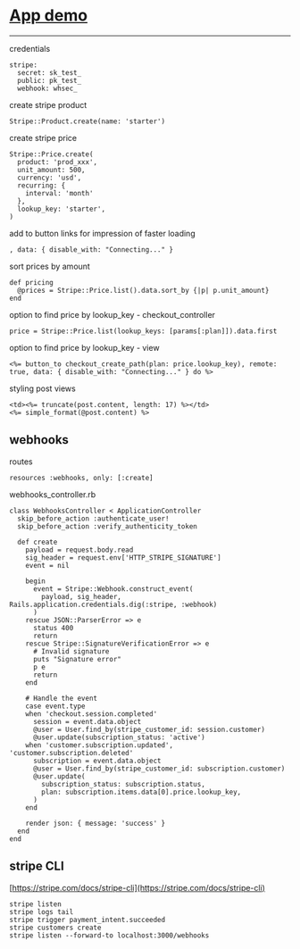 # [App demo](https://saasblog.herokuapp.com/)

****

credentials
```
stripe:
  secret: sk_test_
  public: pk_test_
  webhook: whsec_
```
create stripe product
```
Stripe::Product.create(name: 'starter')
```
create stripe price
```
Stripe::Price.create(
  product: 'prod_xxx',
  unit_amount: 500,
  currency: 'usd',
  recurring: {
    interval: 'month'
  },
  lookup_key: 'starter',
)
```
add to button links for impression of faster loading
```
, data: { disable_with: "Connecting..." }
```
sort prices by amount
```
def pricing
  @prices = Stripe::Price.list().data.sort_by {|p| p.unit_amount}
end
```  
option to find price by lookup_key - checkout_controller
```
price = Stripe::Price.list(lookup_keys: [params[:plan]]).data.first
```
option to find price by lookup_key - view
```
<%= button_to checkout_create_path(plan: price.lookup_key), remote: true, data: { disable_with: "Connecting..." } do %>
```
styling post views
```
<td><%= truncate(post.content, length: 17) %></td>
<%= simple_format(@post.content) %>
```
## webhooks
routes
```
resources :webhooks, only: [:create]
```
webhooks_controller.rb
```
class WebhooksController < ApplicationController
  skip_before_action :authenticate_user!
  skip_before_action :verify_authenticity_token

  def create
    payload = request.body.read
    sig_header = request.env['HTTP_STRIPE_SIGNATURE']
    event = nil

    begin
      event = Stripe::Webhook.construct_event(
        payload, sig_header, Rails.application.credentials.dig(:stripe, :webhook)
      )
    rescue JSON::ParserError => e
      status 400
      return
    rescue Stripe::SignatureVerificationError => e
      # Invalid signature
      puts "Signature error"
      p e
      return
    end

    # Handle the event
    case event.type
    when 'checkout.session.completed'
      session = event.data.object
      @user = User.find_by(stripe_customer_id: session.customer)
      @user.update(subscription_status: 'active')
    when 'customer.subscription.updated', 'customer.subscription.deleted'
      subscription = event.data.object
      @user = User.find_by(stripe_customer_id: subscription.customer)
      @user.update(
        subscription_status: subscription.status,
        plan: subscription.items.data[0].price.lookup_key,
      )
    end

    render json: { message: 'success' }
  end
end
```
## stripe CLI
[https://stripe.com/docs/stripe-cli](https://stripe.com/docs/stripe-cli)
```
stripe listen
stripe logs tail 
stripe trigger payment_intent.succeeded
stripe customers create
stripe listen --forward-to localhost:3000/webhooks
```
